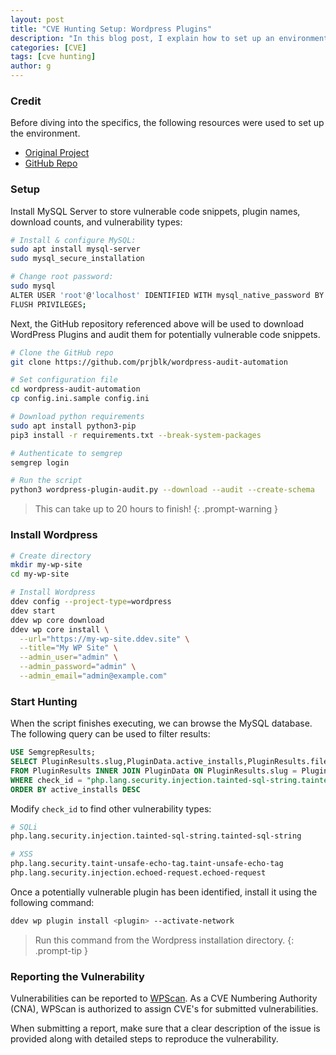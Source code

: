 ```yaml
---
layout: post
title: "CVE Hunting Setup: Wordpress Plugins"
description: "In this blog post, I explain how to set up an environment for CVE hunting in WordPress plugins."
categories: [CVE]
tags: [cve hunting]
author: g
---
```


### Credit
Before diving into the specifics, the following resources were used to set up the environment.
 - [Original Project](https://projectblack.io/blog/cve-hunting-at-scale/)
 - [GitHub Repo](https://github.com/prjblk/wordpress-audit-automation)

### Setup
Install MySQL Server to store vulnerable code snippets, plugin names, download counts, and vulnerability types:
```bash
# Install & configure MySQL:
sudo apt install mysql-server
sudo mysql_secure_installation

# Change root password:
sudo mysql
ALTER USER 'root'@'localhost' IDENTIFIED WITH mysql_native_password BY '<password>';
FLUSH PRIVILEGES;
```

Next, the GitHub repository referenced above will be used to download WordPress Plugins and audit them for potentially vulnerable code snippets.
```bash
# Clone the GitHub repo
git clone https://github.com/prjblk/wordpress-audit-automation

# Set configuration file
cd wordpress-audit-automation
cp config.ini.sample config.ini

# Download python requirements
sudo apt install python3-pip
pip3 install -r requirements.txt --break-system-packages

# Authenticate to semgrep
semgrep login

# Run the script
python3 wordpress-plugin-audit.py --download --audit --create-schema
```
> This can take up to 20 hours to finish!
{: .prompt-warning }

### Install Wordpress

```bash
# Create directory
mkdir my-wp-site
cd my-wp-site

# Install Wordpress
ddev config --project-type=wordpress
ddev start
ddev wp core download
ddev wp core install \
  --url="https://my-wp-site.ddev.site" \
  --title="My WP Site" \
  --admin_user="admin" \
  --admin_password="admin" \
  --admin_email="admin@example.com"
```

### Start Hunting
When the script finishes executing, we can browse the MySQL database. The following query can be used to filter results:
```sql
USE SemgrepResults;
SELECT PluginResults.slug,PluginData.active_installs,PluginResults.file_path,PluginResults.start_line,PluginResults.vuln_lines 
FROM PluginResults INNER JOIN PluginData ON PluginResults.slug = PluginData.slug 
WHERE check_id = "php.lang.security.injection.tainted-sql-string.tainted-sql-string"
ORDER BY active_installs DESC
```

Modify `check_id` to find other vulnerability types:
```bash
# SQLi
php.lang.security.injection.tainted-sql-string.tainted-sql-string

# XSS
php.lang.security.taint-unsafe-echo-tag.taint-unsafe-echo-tag
php.lang.security.injection.echoed-request.echoed-request
```

Once a potentially vulnerable plugin has been identified, install it using the following command:
```bash
ddev wp plugin install <plugin> --activate-network
```
> Run this command from the Wordpress installation directory.
{: .prompt-tip }

### Reporting the Vulnerability
Vulnerabilities can be reported to [WPScan](https://wpscan.com/submit/). As a CVE Numbering Authority (CNA), WPScan is authorized to assign CVE's for submitted vulnerabilities.

When submitting a report, make sure that a clear description of the issue is provided along with detailed steps to reproduce the vulnerability.